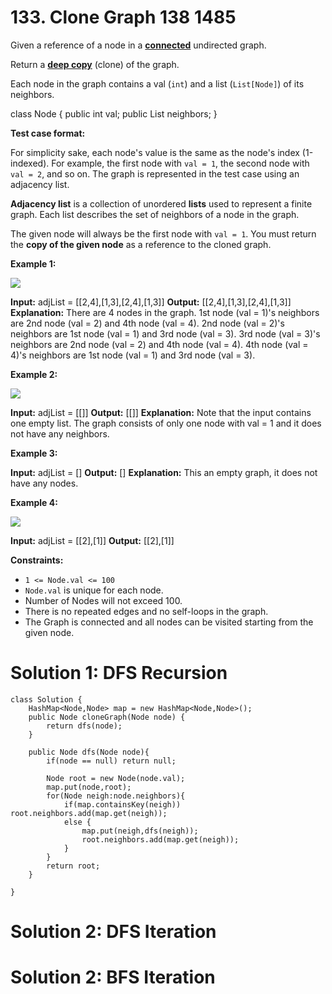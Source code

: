 # 133. Clone Graph 138 1485
Given a reference of a node in a **[connected](https://en.wikipedia.org/wiki/Connectivity_(graph_theory)#Connected_graph)** undirected graph.

Return a  [**deep copy**](https://en.wikipedia.org/wiki/Object_copying#Deep_copy)  (clone) of the graph.

Each node in the graph contains a val (`int`) and a list (`List[Node]`) of its neighbors.

class Node {
    public int val;
    public List<Node> neighbors;
}

**Test case format:**

For simplicity sake, each node's value is the same as the node's index (1-indexed). For example, the first node with `val = 1`, the second node with  `val = 2`, and so on. The graph is represented in the test case using an adjacency list.

**Adjacency list** is a collection of unordered **lists** used to represent a finite graph. Each list describes the set of neighbors of a node in the graph.

The given node will always be the first node with `val = 1`. You must return the  **copy of the given node**  as a reference to the cloned graph.

**Example 1:**

![](https://assets.leetcode.com/uploads/2019/11/04/133_clone_graph_question.png)

**Input:** adjList = [[2,4],[1,3],[2,4],[1,3]]
**Output:** [[2,4],[1,3],[2,4],[1,3]]
**Explanation:** There are 4 nodes in the graph.
1st node (val = 1)'s neighbors are 2nd node (val = 2) and 4th node (val = 4).
2nd node (val = 2)'s neighbors are 1st node (val = 1) and 3rd node (val = 3).
3rd node (val = 3)'s neighbors are 2nd node (val = 2) and 4th node (val = 4).
4th node (val = 4)'s neighbors are 1st node (val = 1) and 3rd node (val = 3).

**Example 2:**

![](https://assets.leetcode.com/uploads/2020/01/07/graph.png)

**Input:** adjList = [[]]
**Output:** [[]]
**Explanation:** Note that the input contains one empty list. The graph consists of only one node with val = 1 and it does not have any neighbors.

**Example 3:**

**Input:** adjList = []
**Output:** []
**Explanation:** This an empty graph, it does not have any nodes.

**Example 4:**

![](https://assets.leetcode.com/uploads/2020/01/07/graph-1.png)

**Input:** adjList = [[2],[1]]
**Output:** [[2],[1]]

**Constraints:**

-   `1 <= Node.val <= 100`
-   `Node.val`  is unique for each node.
-   Number of Nodes will not exceed 100.
-   There is no repeated edges and no self-loops in the graph.
-   The Graph is connected and all nodes can be visited starting from the given node.

# Solution 1: DFS Recursion
```
class Solution {
    HashMap<Node,Node> map = new HashMap<Node,Node>();
    public Node cloneGraph(Node node) {
        return dfs(node);
    }
    
    public Node dfs(Node node){
        if(node == null) return null;
        
        Node root = new Node(node.val);
        map.put(node,root);
        for(Node neigh:node.neighbors){
            if(map.containsKey(neigh)) root.neighbors.add(map.get(neigh));
            else {
                map.put(neigh,dfs(neigh));
                root.neighbors.add(map.get(neigh));
            }
        }
        return root;
    }
    
}
```
# Solution 2: DFS Iteration
# Solution 2: BFS Iteration